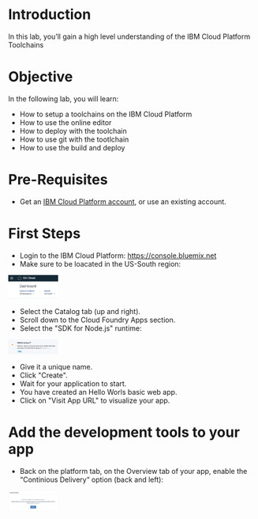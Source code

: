 
# Introduction

In this lab, you’ll gain a high level understanding of the IBM Cloud Platform Toolchains



# Objective

In the following lab, you will learn:

+ How to setup a toolchains on the IBM Cloud Platform
+ How to use the online editor
+ How to deploy with the toolchain
+ How to use git with the tootlchain
+ How to use the build and deploy


# Pre-Requisites

+ Get an [IBM Cloud Platform account](https://console.bluemix.net/registration/), or use an existing account.


# First Steps

+ Login to the IBM Cloud Platform: https://console.bluemix.net
+ Make sure to be loacated in the US-South region:
<img src="./images/regionUS.png" width="20%"/>

+ Select the Catalog tab (up and right).
+ Scroll down to the Cloud Foundry Apps section.
+ Select the "SDK for Node.js" runtime:
<img src="./images/SDKNodejs.png" width="20%"/>

+ Give it a unique name.
+ Click "Create".
+ Wait for your application to start.
+ You have created an Hello Worls basic web app.
+ Click on "Visit App URL" to visualize your app.

# Add the development tools to your app
+ Back on the platform tab, on the Overview tab of your app, enable the “Continious Delivery“ option (back and left):
<img src="./images/continuous.png" width="20%"/>


